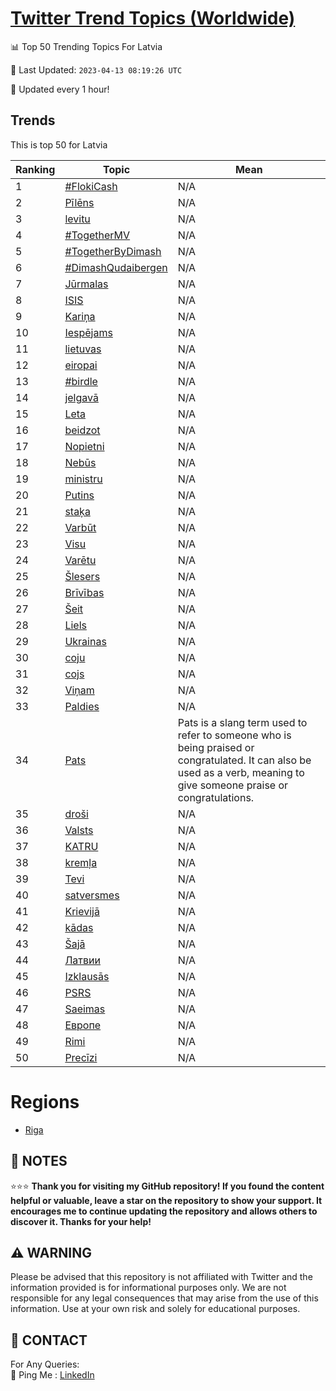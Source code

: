 [Twitter Trend Topics (Worldwide)](https://github.com/ErcinDedeoglu/Twitter-Trend-Topics)
==========


📊 Top 50 Trending Topics For Latvia

📆 Last Updated: `2023-04-13 08:19:26 UTC`

🔧 Updated every 1 hour!


## Trends

This is top 50 for Latvia

| Ranking | Topic | Mean |
| ------- | ------------ | ------------ |
| 1 | [#FlokiCash](http://twitter.com/search?q=%23FlokiCash) | N/A |
| 2 | [Pīlēns](http://twitter.com/search?q=P%c4%abl%c4%93ns) | N/A |
| 3 | [levitu](http://twitter.com/search?q=levitu) | N/A |
| 4 | [#TogetherMV](http://twitter.com/search?q=%23TogetherMV) | N/A |
| 5 | [#TogetherByDimash](http://twitter.com/search?q=%23TogetherByDimash) | N/A |
| 6 | [#DimashQudaibergen](http://twitter.com/search?q=%23DimashQudaibergen) | N/A |
| 7 | [Jūrmalas](http://twitter.com/search?q=J%c5%abrmalas) | N/A |
| 8 | [ISIS](http://twitter.com/search?q=ISIS) | N/A |
| 9 | [Kariņa](http://twitter.com/search?q=Kari%c5%86a) | N/A |
| 10 | [Iespējams](http://twitter.com/search?q=Iesp%c4%93jams) | N/A |
| 11 | [lietuvas](http://twitter.com/search?q=lietuvas) | N/A |
| 12 | [eiropai](http://twitter.com/search?q=eiropai) | N/A |
| 13 | [#birdle](http://twitter.com/search?q=%23birdle) | N/A |
| 14 | [jelgavā](http://twitter.com/search?q=jelgav%c4%81) | N/A |
| 15 | [Leta](http://twitter.com/search?q=Leta) | N/A |
| 16 | [beidzot](http://twitter.com/search?q=beidzot) | N/A |
| 17 | [Nopietni](http://twitter.com/search?q=Nopietni) | N/A |
| 18 | [Nebūs](http://twitter.com/search?q=Neb%c5%abs) | N/A |
| 19 | [ministru](http://twitter.com/search?q=ministru) | N/A |
| 20 | [Putins](http://twitter.com/search?q=Putins) | N/A |
| 21 | [staķa](http://twitter.com/search?q=sta%c4%b7a) | N/A |
| 22 | [Varbūt](http://twitter.com/search?q=Varb%c5%abt) | N/A |
| 23 | [Visu](http://twitter.com/search?q=Visu) | N/A |
| 24 | [Varētu](http://twitter.com/search?q=Var%c4%93tu) | N/A |
| 25 | [Šlesers](http://twitter.com/search?q=%c5%a0lesers) | N/A |
| 26 | [Brīvības](http://twitter.com/search?q=Br%c4%abv%c4%abbas) | N/A |
| 27 | [Šeit](http://twitter.com/search?q=%c5%a0eit) | N/A |
| 28 | [Liels](http://twitter.com/search?q=Liels) | N/A |
| 29 | [Ukrainas](http://twitter.com/search?q=Ukrainas) | N/A |
| 30 | [coju](http://twitter.com/search?q=coju) | N/A |
| 31 | [cojs](http://twitter.com/search?q=cojs) | N/A |
| 32 | [Viņam](http://twitter.com/search?q=Vi%c5%86am) | N/A |
| 33 | [Paldies](http://twitter.com/search?q=Paldies) | N/A |
| 34 | [Pats](http://twitter.com/search?q=Pats) | Pats is a slang term used to refer to someone who is being praised or congratulated. It can also be used as a verb, meaning to give someone praise or congratulations. |
| 35 | [droši](http://twitter.com/search?q=dro%c5%a1i) | N/A |
| 36 | [Valsts](http://twitter.com/search?q=Valsts) | N/A |
| 37 | [KATRU](http://twitter.com/search?q=KATRU) | N/A |
| 38 | [kremļa](http://twitter.com/search?q=krem%c4%bca) | N/A |
| 39 | [Tevi](http://twitter.com/search?q=Tevi) | N/A |
| 40 | [satversmes](http://twitter.com/search?q=satversmes) | N/A |
| 41 | [Krievijā](http://twitter.com/search?q=Krievij%c4%81) | N/A |
| 42 | [kādas](http://twitter.com/search?q=k%c4%81das) | N/A |
| 43 | [Šajā](http://twitter.com/search?q=%c5%a0aj%c4%81) | N/A |
| 44 | [Латвии](http://twitter.com/search?q=%d0%9b%d0%b0%d1%82%d0%b2%d0%b8%d0%b8) | N/A |
| 45 | [Izklausās](http://twitter.com/search?q=Izklaus%c4%81s) | N/A |
| 46 | [PSRS](http://twitter.com/search?q=PSRS) | N/A |
| 47 | [Saeimas](http://twitter.com/search?q=Saeimas) | N/A |
| 48 | [Европе](http://twitter.com/search?q=%d0%95%d0%b2%d1%80%d0%be%d0%bf%d0%b5) | N/A |
| 49 | [Rimi](http://twitter.com/search?q=Rimi) | N/A |
| 50 | [Precīzi](http://twitter.com/search?q=Prec%c4%abzi) | N/A |



# Regions

* [Riga](</Latvia/Riga.md>)



## 📝 NOTES

⭐⭐⭐ **Thank you for visiting my GitHub repository! If you found the content helpful or valuable, leave a star on the repository to show your support. It encourages me to continue updating the repository and allows others to discover it. Thanks for your help!**


## ⚠️ WARNING

Please be advised that this repository is not affiliated with Twitter and the information provided is for informational purposes only. We are not responsible for any legal consequences that may arise from the use of this information. Use at your own risk and solely for educational purposes.


## 📨 CONTACT

 For Any Queries:  
            🏓 Ping Me : [LinkedIn](https://www.linkedin.com/in/ercindedeoglu/)

